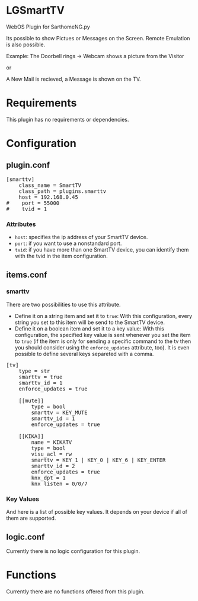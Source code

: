 # LGSmartTV
WebOS Plugin for SarthomeNG.py

Its possible to show Pictues or Messages on the Screen.
Remote Emulation is also possible.

Example:
The Doorbell rings -> Webcam shows a picture from the Visitor

or

A New Mail is recieved, a Message is shown on the TV.

# Requirements
This plugin has no requirements or dependencies.

# Configuration

## plugin.conf
<pre>
[smarttv]
    class_name = SmartTV
    class_path = plugins.smarttv
    host = 192.168.0.45
#    port = 55000
#    tvid = 1
</pre>

### Attributes
  * `host`: specifies the ip address of your SmartTV device.
  * `port`: if you want to use a nonstandard port.
  * `tvid`: if you have more than one SmartTV device, you can identify them with the tvid in the item configuration.

## items.conf

### smarttv
There are two possibilities to use this attribute. 
  * Define it on a string item and set it to `true`: With this configuration, every string you set to this item will be send to the SmartTV device.
  * Define it on a boolean item and set it to a key value: With this configuration, the specified key value is sent whenever you set the item to `true` (if the item is only for sending a specific command to the tv then you should consider using the `enforce_updates` attribute, too). It is even possible to define several keys separeted with a comma.

<pre>
[tv]
    type = str
    smarttv = true
    smarttv_id = 1
    enforce_updates = true

    [[mute]]
        type = bool
        smarttv = KEY_MUTE
        smarttv_id = 1
        enforce_updates = true

    [[KIKA]]
        name = KIKATV
        type = bool
        visu_acl = rw
        smarttv = KEY_1 | KEY_0 | KEY_6 | KEY_ENTER
        smarttv_id = 2
        enforce_updates = true
        knx_dpt = 1
        knx_listen = 0/0/7
</pre>

### Key Values
And here is a list of possible key values. It depends on your device if all of them are supported.

## logic.conf

Currently there is no logic configuration for this plugin.

# Functions

Currently there are no functions offered from this plugin.


